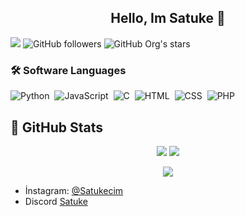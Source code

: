 <h2 align="center">Hello, Im Satuke 👋</h2>
</p>

![](https://komarev.com/ghpvc/?username=TheSatuke)
![GitHub followers](https://img.shields.io/github/followers/TheSatuke?style=social)
![GitHub Org's stars](https://img.shields.io/github/stars/TheSatuke?style=social)
### 🛠 Software Languages

![Python](https://img.shields.io/badge/-Python-05122A?style=flat&logo=python)&nbsp;
![JavaScript](https://img.shields.io/badge/-JavaScript-05122A?style=flat&logo=javascript)&nbsp;
![C](https://img.shields.io/badge/-C-05122A?style=flat&logo=C&logoColor=A8B9CC)&nbsp;
![HTML](https://img.shields.io/badge/-HTML-05122A?style=flat&logo=HTML5)&nbsp;
![CSS](https://img.shields.io/badge/-CSS-05122A?style=flat&logo=CSS3&logoColor=1572B6)&nbsp;
![PHP](https://img.shields.io/badge/-PHP-05122A?style=flat&logo=PHP&logoColor=1572B6)&nbsp;

## 🍷 GitHub Stats
<p align = 'center'>
    <img src='https://github-readme-stats.vercel.app/api?username=TheSatuke&count_private=true&include_all_commits=true&show_icons=true&theme=omni&hide_border=true&line_height=25'/>
    <img src='https://github-readme-stats.vercel.app/api/top-langs/?username=TheSatuke&show_icons=true&hide=php,html,typescript,css,markdown,python&theme=omni&line_height=28&hide_border=true'/>
</p>

<p align = 'center'>
    <img src='https://github-readme-streak-stats.herokuapp.com/?user=TheSatuke&theme=omni&hide_border=true'>
</p>

- İnstagram: [@Satukecim](https://instagram.com/satukecim)
- Discord [Satuke](https://discord.com/users/707325480378040430)
